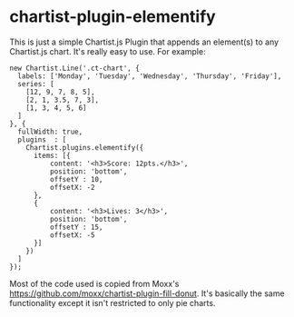 # chartist-plugin-elementify

This is just a simple Chartist.js Plugin that appends an element(s) to any Chartist.js chart. It's really easy to use. For example:

```
new Chartist.Line('.ct-chart', {
  labels: ['Monday', 'Tuesday', 'Wednesday', 'Thursday', 'Friday'],
  series: [
    [12, 9, 7, 8, 5],
    [2, 1, 3.5, 7, 3],
    [1, 3, 4, 5, 6]
  ]
}, {
  fullWidth: true,
  plugins  : [
    Chartist.plugins.elementify({
      items: [{
          content: '<h3>Score: 12pts.</h3>',
          position: 'bottom',
          offsetY : 10,
          offsetX: -2
      },
      {
          content: '<h3>Lives: 3</h3>',
          position: 'bottom',
          offsetY : 15,
          offsetX: -5
      }]
    })
  ]
});
```

Most of the code used is copied from Moxx's https://github.com/moxx/chartist-plugin-fill-donut. It's basically the same functionality except it isn't restricted to only pie charts. 
